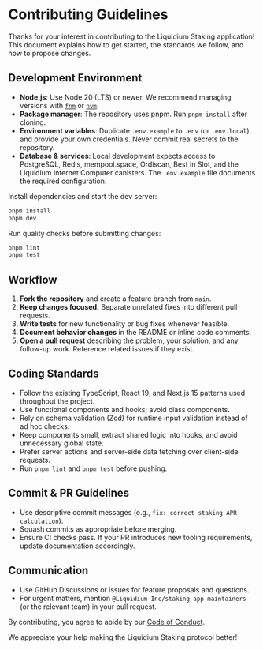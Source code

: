 # Contributing Guidelines

Thanks for your interest in contributing to the Liquidium Staking application! This document explains how to get started, the standards we follow, and how to propose changes.

## Development Environment

- **Node.js**: Use Node 20 (LTS) or newer. We recommend managing versions with [`fnm`](https://github.com/Schniz/fnm) or [`nvm`](https://github.com/nvm-sh/nvm).
- **Package manager**: The repository uses pnpm. Run `pnpm install` after cloning.
- **Environment variables**: Duplicate `.env.example` to `.env` (or `.env.local`) and provide your own credentials. Never commit real secrets to the repository.
- **Database & services**: Local development expects access to PostgreSQL, Redis, mempool.space, Ordiscan, Best In Slot, and the Liquidium Internet Computer canisters. The `.env.example` file documents the required configuration.

Install dependencies and start the dev server:

```bash
pnpm install
pnpm dev
```

Run quality checks before submitting changes:

```bash
pnpm lint
pnpm test
```

## Workflow

1. **Fork the repository** and create a feature branch from `main`.
2. **Keep changes focused.** Separate unrelated fixes into different pull requests.
3. **Write tests** for new functionality or bug fixes whenever feasible.
4. **Document behavior changes** in the README or inline code comments.
5. **Open a pull request** describing the problem, your solution, and any follow-up work. Reference related issues if they exist.

## Coding Standards

- Follow the existing TypeScript, React 19, and Next.js 15 patterns used throughout the project.
- Use functional components and hooks; avoid class components.
- Rely on schema validation (Zod) for runtime input validation instead of ad hoc checks.
- Keep components small, extract shared logic into hooks, and avoid unnecessary global state.
- Prefer server actions and server-side data fetching over client-side requests.
- Run `pnpm lint` and `pnpm test` before pushing.

## Commit & PR Guidelines

- Use descriptive commit messages (e.g., `fix: correct staking APR calculation`).
- Squash commits as appropriate before merging.
- Ensure CI checks pass. If your PR introduces new tooling requirements, update documentation accordingly.

## Communication

- Use GitHub Discussions or issues for feature proposals and questions.
- For urgent matters, mention `@Liquidium-Inc/staking-app-maintainers` (or the relevant team) in your pull request.

By contributing, you agree to abide by our [Code of Conduct](./CODE_OF_CONDUCT.md).

We appreciate your help making the Liquidium Staking protocol better!
